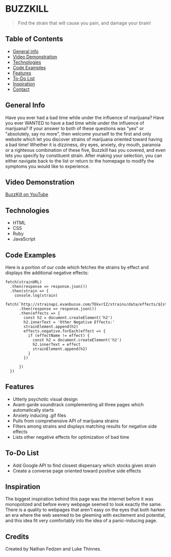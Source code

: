 # BUZZKILL

> Find the strain that will cause you pain, and damage your brain!

## Table of Contents

* [General info](#general-info)
* [Video Demonstration](#intro-video)
* [Technologies](#technologies)
* [Code Examples](#setup)
* [Features](#features)
* [To-Do List](#status)
* [Inspiration](#inspiration)
* [Contact](#contact)

## General Info

Have you ever had a bad time while under the influence of marijuana?
Have you ever WANTED to have a bad time while under the influence of marijuana?
If your answer to both of these questions was "yes" or "absolutely, say no more", then welcome yourself to the first and only website which let you discover strains of marijuana oriented toward having a bad time!
Whether it is dizziness, dry eyes, anxiety, dry mouth, paranoia or a righteous combination of these five, Buzzkill has you covered, and even lets you specify by constituent strain.
After making your selection, you can either navigate back to the list or return to the homepage to modify the symptoms you would like to experience.

## Video Demonstration

[BuzzKill on YouTube](https://www.youtube.com/watch?v=z-5YC19Vcu0)

## Technologies

* HTML
* CSS
* Ruby
* JavaScript

## Code Examples

Here is a portion of our code which fetches the strains by effect and displays the additional negative effects:

```
fetch(strainURL)
  .then(response => response.json())
  .then(strain => {
    console.log(strain)
    fetch(`http://strainapi.evanbusse.com/TEkvrIZ/strains/data/effects/${strain[0].id}`)
      .then(response => response.json())
      .then(effects => {
        const h2 = document.createElement('h2')
        h2.innerText = 'Other Negative Effects:'
        strainElement.append(h2)
        effects.negative.forEach(effect => {
          if (effectName != effect) {
            const h2 = document.createElement('h2')
            h2.innerText = effect
            strainElement.append(h2)
          }
        })

      })
  })
```

## Features

* Utterly psychotic visual design
* Avant-garde soundtrack complementing all three pages which automatically starts
* Anxiety inducing .gif files
* Pulls from comprehensive API of marijuana strains
* Filters among strains and displays matching results for negative side effects
* Lists other negative effects for optimization of bad time

## To-Do List

* Add Google API to find closest dispensary which stocks given strain
* Create a converse page oriented toward positive side effects

## Inspiration

The biggest inspiration behind this page was the internet before it was monopolized and before every webpage seemed to look exactly the same. There is a quality to webpages that aren't easy on the eyes that both harken an era where the web seemed to be gleeming with excitement and potential, and this idea fit very comfortably into the idea of a panic-inducing page.

## Credits

Created by Nathan Fedzen and Luke Thinnes.
